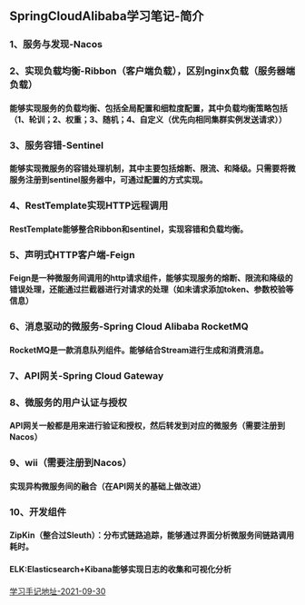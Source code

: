##  SpringCloudAlibaba学习笔记-简介
### 1、服务与发现-Nacos
### 2、实现负载均衡-Ribbon（客户端负载），区别nginx负载（服务器端负载）
####  能够实现服务的负载均衡、包括全局配置和细粒度配置，其中负载均衡策略包括（1、轮训；2、权重；3、随机；4、自定义（优先向相同集群实例发送请求））
### 3、服务容错-Sentinel
####  能够实现微服务的容错处理机制，其中主要包括熔断、限流、和降级。只需要将微服务注册到sentinel服务器中，可通过配置的方式实现。
### 4、RestTemplate实现HTTP远程调用
####  RestTemplate能够整合Ribbon和sentinel，实现容错和负载均衡。
### 5、声明式HTTP客户端-Feign
####  Feign是一种微服务间调用的http请求组件，能够实现服务的熔断、限流和降级的错误处理，还能通过拦截器进行对请求的处理（如未请求添加token、参数校验等信息）
### 6、消息驱动的微服务-Spring Cloud Alibaba RocketMQ
####  RocketMQ是一款消息队列组件。能够结合Stream进行生成和消费消息。
### 7、API网关-Spring Cloud Gateway
### 8、微服务的用户认证与授权
####  API网关一般都是用来进行验证和授权，然后转发到对应的微服务（需要注册到Nacos）
### 9、wii（需要注册到Nacos）
####  实现异构微服务间的融合（在API网关的基础上做改进）
### 10、开发组件
####  ZipKin（整合过Sleuth）：分布式链路追踪，能够通过界面分析微服务间链路调用耗时。
####  ELK:Elasticsearch+Kibana能够实现日志的收集和可视化分析
[学习手记地址-2021-09-30](https://www.imooc.com/t/1863086#Articl)